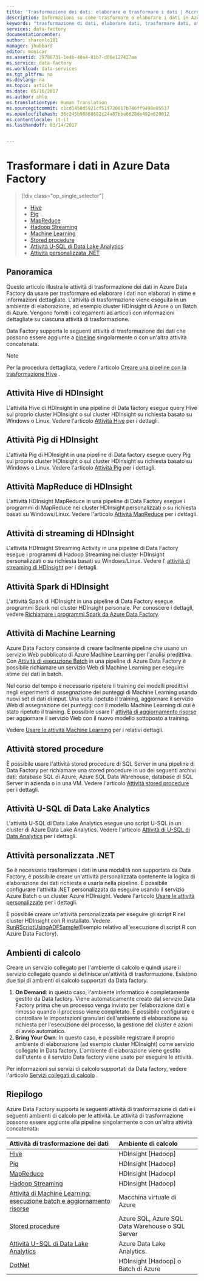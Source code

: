 ```yaml
---
title: 'Trasformazione dei dati: elaborare e trasformare i dati | Microsoft Docs'
description: Informazioni su come trasformare o elaborare i dati in Azure Data Factory con Hadoop, Machine Learning o Azure Data Lake Analytics.
keywords: "trasformazione di dati, elaborare dati, trasformare dati, attività di trasformazione"
services: data-factory
documentationcenter: 
author: sharonlo101
manager: jhubbard
editor: monicar
ms.assetid: 39786731-1e4b-40a4-81b7-d06e127427aa
ms.service: data-factory
ms.workload: data-services
ms.tgt_pltfrm: na
ms.devlang: na
ms.topic: article
ms.date: 05/16/2017
ms.author: shlo
ms.translationtype: Human Translation
ms.sourcegitcommit: c1cd1450d5921cf51f720017b746ff9498e85537
ms.openlocfilehash: 36c245b98868682c24a87bba6628de492e620012
ms.contentlocale: it-it
ms.lasthandoff: 03/14/2017


---
```

# <a name="transform-data-in-azure-data-factory"></a>Trasformare i dati in Azure Data Factory
> [!div class="op_single_selector"]
> * [Hive](data-factory-hive-activity.md)  
> * [Pig](data-factory-pig-activity.md)  
> * [MapReduce](data-factory-map-reduce.md)  
> * [Hadoop Streaming](data-factory-hadoop-streaming-activity.md)
> * [Machine Learning](data-factory-azure-ml-batch-execution-activity.md) 
> * [Stored procedure](data-factory-stored-proc-activity.md)
> * [Attività U-SQL di Data Lake Analytics](data-factory-usql-activity.md)
> * [Attività personalizzata .NET](data-factory-use-custom-activities.md)

## <a name="overview"></a>Panoramica
Questo articolo illustra le attività di trasformazione dei dati in Azure Data Factory da usare per trasformare ed elaborare i dati non elaborati in stime e informazioni dettagliate. L'attività di trasformazione viene eseguita in un ambiente di elaborazione, ad esempio cluster HDInsight di Azure o un Batch di Azure. Vengono forniti i collegamenti ad articoli con informazioni dettagliate su ciascuna attività di trasformazione.

Data Factory supporta le seguenti attività di trasformazione dei dati che possono essere aggiunte a [pipeline](data-factory-create-pipelines.md) singolarmente o con un'altra attività concatenata.

> [!NOTE]
> Per la procedura dettagliata, vedere l'articolo [Creare una pipeline con la trasformazione Hive](data-factory-build-your-first-pipeline.md) .  
> 
> 

## <a name="hdinsight-hive-activity"></a>Attività Hive di HDInsight
L'attività Hive di HDInsight in una pipeline di Data factory esegue query Hive sul proprio cluster HDInsight o sul cluster HDInsight su richiesta basato su Windows o Linux. Vedere l'articolo [Attività Hive](data-factory-hive-activity.md) per i dettagli. 

## <a name="hdinsight-pig-activity"></a>Attività Pig di HDInsight
L'attività Pig di HDInsight in una pipeline di Data factory esegue query Pig sul proprio cluster HDInsight o sul cluster HDInsight su richiesta basato su Windows o Linux. Vedere l'articolo [Attività Pig](data-factory-pig-activity.md) per i dettagli. 

## <a name="hdinsight-mapreduce-activity"></a>Attività MapReduce di HDInsight
L'attività HDInsight MapReduce in una pipeline di Data Factory esegue i programmi di MapReduce nei cluster HDInsight personalizzati o su richiesta basati su Windows/Linux. Vedere l'articolo [Attività MapReduce](data-factory-map-reduce.md) per i dettagli.

## <a name="hdinsight-streaming-activity"></a>Attività di streaming di HDInsight
L'attività HDInsight Streaming Activity in una pipeline di Data Factory esegue i programmi di Hadoop Streaming nei cluster HDInsight personalizzati o su richiesta basati su Windows/Linux. Vedere l' [attività di streaming di HDInsight](data-factory-hadoop-streaming-activity.md) per i dettagli.

## <a name="hdinsight-spark-activity"></a>Attività Spark di HDInsight
L'attività Spark di HDInsight in una pipeline di Data Factory esegue programmi Spark nel cluster HDInsight personale. Per conoscere i dettagli, vedere [Richiamare i programmi Spark da Azure Data Factory](data-factory-spark.md). 

## <a name="machine-learning-activities"></a>Attività di Machine Learning
Azure Data Factory consente di creare facilmente pipeline che usano un servizio Web pubblicato di Azure Machine Learning per l'analisi predittiva. Con [Attività di esecuzione Batch](data-factory-azure-ml-batch-execution-activity.md#invoking-a-web-service-using-batch-execution-activity) in una pipeline di Azure Data Factory è possibile richiamare un servizio Web di Machine Learning per eseguire stime dei dati in batch.

Nel corso del tempo è necessario ripetere il training dei modelli predittivi negli esperimenti di assegnazione dei punteggi di Machine Learning usando nuovi set di dati di input. Una volta ripetuto il training, aggiornare il servizio Web di assegnazione dei punteggi con il modello Machine Learning di cui è stato ripetuto il training. È possibile usare l' [attività di aggiornamento risorse](data-factory-azure-ml-batch-execution-activity.md#updating-models-using-update-resource-activity) per aggiornare il servizio Web con il nuovo modello sottoposto a training.  

Vedere [Usare le attività Machine Learning](data-factory-azure-ml-batch-execution-activity.md) per i relativi dettagli. 

## <a name="stored-procedure-activity"></a>Attività stored procedure
È possibile usare l'attività stored procedure di SQL Server in una pipeline di Data Factory per richiamare una stored procedure in uo dei seguenti archivi dati: database SQL di Azure, Azure SQL Data Warehouse, database di SQL Server in azienda o in una VM. Vedere l'articolo [Attività stored procedure](data-factory-stored-proc-activity.md) per i dettagli.  

## <a name="data-lake-analytics-u-sql-activity"></a>Attività U-SQL di Data Lake Analytics
L'attività U-SQL di Data Lake Analytics esegue uno script U-SQL in un cluster di Azure Data Lake Analytics. Vedere l'articolo [Attività di U-SQL di Data Analytics](data-factory-usql-activity.md) per i dettagli. 

## <a name="net-custom-activity"></a>Attività personalizzata .NET
Se è necessario trasformare i dati in una modalità non supportata da Data Factory, è possibile creare un'attività personalizzata contenente la logica di elaborazione dei dati richiesta e usarla nella pipeline. È possibile configurare l'attività .NET personalizzata da eseguire usando il servizio Azure Batch o un cluster Azure HDInsight. Vedere l'articolo [Usare le attività personalizzate](data-factory-use-custom-activities.md) per i dettagli. 

È possibile creare un'attività personalizzata per eseguire gli script R nel cluster HDInsight con R installato. Vedere [RunRScriptUsingADFSample](https://github.com/Azure/Azure-DataFactory/tree/master/Samples/RunRScriptUsingADFSample)(Esempio relativo all'esecuzione di script R con Azure Data Factory). 

## <a name="compute-environments"></a>Ambienti di calcolo
Creare un servizio collegato per l'ambiente di calcolo e quindi usare il servizio collegato quando si definisce un'attività di trasformazione. Esistono due tipi di ambienti di calcolo supportati da Data factory. 

1. **On Demand**: in questo caso, l'ambiente informatico è completamente gestito da Data factory. Viene automaticamente creato dal servizio Data Factory prima che un processo venga inviato per l’elaborazione dati e rimosso quando il processo viene completato. È possibile configurare e controllare le impostazioni granulari dell'ambiente di elaborazione su richiesta per l'esecuzione del processo, la gestione del cluster e azioni di avvio automatico. 
2. **Bring Your Own**: In questo caso, è possibile registrare il proprio ambiente di elaborazione (ad esempio cluster HDInsight) come servizio collegato in Data factory. L'ambiente di elaborazione viene gestito dall'utente e il servizio Data factory viene usato per eseguire le attività. 

Per informazioni sui servizi di calcolo supportati da Data factory, vedere l'articolo [Servizi collegati di calcolo](data-factory-compute-linked-services.md) . 

## <a name="summary"></a>Riepilogo
Azure Data Factory supporta le seguenti attività di trasformazione di dati e i seguenti ambienti di calcolo per le attività. Le attività di trasformazione possono essere aggiunte alla pipeline singolarmente o con un'altra attività concatenata.

| Attività di trasformazione dei dati | Ambiente di calcolo |
|:--- |:--- |
| [Hive](data-factory-hive-activity.md) |HDInsight [Hadoop] |
| [Pig](data-factory-pig-activity.md) |HDInsight [Hadoop] |
| [MapReduce](data-factory-map-reduce.md) |HDInsight [Hadoop] |
| [Hadoop Streaming](data-factory-hadoop-streaming-activity.md) |HDInsight [Hadoop] |
| [Attività di Machine Learning: esecuzione batch e aggiornamento risorse](data-factory-azure-ml-batch-execution-activity.md) |Macchina virtuale di Azure |
| [Stored procedure](data-factory-stored-proc-activity.md) |Azure SQL, Azure SQL Data Warehouse o SQL Server |
| [Attività U-SQL di Data Lake Analytics](data-factory-usql-activity.md) |Azure Data Lake Analytics. |
| [DotNet](data-factory-use-custom-activities.md) |HDInsight [Hadoop] o Batch di Azure |


